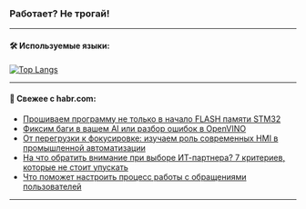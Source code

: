 ### Работает? Не трогай!

---
<!--
#### 🛠️ Technical stack:

![Java](https://img.shields.io/badge/Java-informational?logo=Oracle&style=flat&logoColor=white&color=FF4500)
![Kotlin](https://img.shields.io/badge/Kotlin-informational?logo=Kotlin&style=flat&logoColor=white&color=774D97)
![TS](https://img.shields.io/badge/TypeScript-informational?logo=typeScript&style=flat&logoColor=black&color=017acc)
![Python](https://img.shields.io/badge/Python-informational?logo=Python&style=flat&logoColor=black&color=ffdd54) <br>
![Spring](https://img.shields.io/badge/Spring-informational?logo=Spring&style=flat&logoColor=white&color=6DB33F) 
![SpringBoot](https://img.shields.io/badge/SpringBoot-informational?logo=SpringBoot&style=flat&logoColor=white&color=6DB33F)
![Nest](https://img.shields.io/badge/NestJS-informational?logo=NestJS&style=flat&logoColor=white&color=E0234E) 
![NodeJS](https://img.shields.io/badge/NodeJS-informational?logo=node.js&style=flat&logoColor=white&color=70A760)<br>
![PostgreSQL](https://img.shields.io/badge/PostgreSQL-informational?logo=PostgreSQL&style=flat&logoColor=white&color=DAA520)
![MongoDB](https://img.shields.io/badge/MongoDB-informational?logo=MongoDB&style=flat&logoColor=white&color=870000)
![Apache](https://img.shields.io/badge/Apache-informational?logo=apache&style=flat&logoColor=white&color=f74e28)

___ 
-->

#### 🛠️ Используемые языки:

[![Top Langs](https://github-readme-stats-u2qms2cxw-advtsettinggmailcoms-projects.vercel.app/api/top-langs/?username=zloylis&langs_count=10&hide_title=true&title_color=e6edf3&size_weight=0.5&count_weight=0.5&layout=compact&hide_progress=true&hide_border=true&theme=dracula)](https://github.com/zloylis)

<!---


####  :octocat:&nbsp;&nbsp; Статистика:

![GitHub stats](https://github-readme-stats-u2qms2cxw-advtsettinggmailcoms-projects.vercel.app/api?username=zloylis&show_icons=true&hide_border=true&theme=dracula&title_color=e6edf3&include_all_commits=true&count_private=true&hide_rank=false&hide_title=true&rank_icon=github)
-->
---

#### 💬 Свежее с habr.com:

<!-- BLOG-POST-LIST:START -->
- [Прошиваем программу не только в начало FLASH памяти STM32](https://habr.com/ru/articles/831016/?utm_source=habrahabr&utm_medium=rss&utm_campaign=831016)
- [Фиксим баги в вашем AI или разбор ошибок в OpenVINO](https://habr.com/ru/companies/pvs-studio/articles/831080/?utm_source=habrahabr&utm_medium=rss&utm_campaign=831080)
- [От перегрузки к фокусировке: изучаем роль современных HMI в промышленной автоматизации](https://habr.com/ru/companies/reksoft/articles/831058/?utm_source=habrahabr&utm_medium=rss&utm_campaign=831058)
- [На что обратить внимание при выборе ИТ-партнера? 7 критериев, которые не стоит упускать](https://habr.com/ru/articles/830912/?utm_source=habrahabr&utm_medium=rss&utm_campaign=830912)
- [Что поможет настроить процесс работы с обращениями пользователей](https://habr.com/ru/companies/avito/articles/829140/?utm_source=habrahabr&utm_medium=rss&utm_campaign=829140)
<!-- BLOG-POST-LIST:END -->

---
